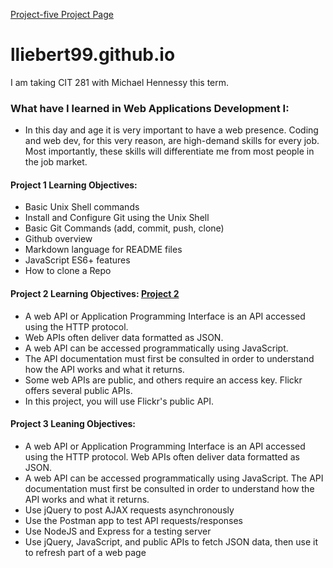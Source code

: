 [Project-five Project Page](https://uo-cit.github.io/project-5-lliebert99/)

# lliebert99.github.io

I am taking CIT 281 with Michael Hennessy this term.

### What have I learned in Web Applications Development I:

- In this day and age it is very important to have a web presence. Coding and web dev, for this very reason, are high-demand skills for every job. Most importantly, these skills will differentiate me from most people in the job market.

#### Project 1 Learning Objectives:

- Basic Unix Shell commands
- Install and Configure Git using the Unix Shell
- Basic Git Commands (add, commit, push, clone)
- Github overview
- Markdown language for README files
- JavaScript ES6+ features
- How to clone a Repo

#### Project 2 Learning Objectives: [Project 2](https://uo-cit.github.io/project-2-lliebert99/)

- A web API or Application Programming Interface is an API accessed using the HTTP protocol.
- Web APIs often deliver data formatted as JSON.
- A web API can be accessed programmatically using JavaScript.
- The API documentation must first be consulted in order to understand how the API works and what it returns.
- Some web APIs are public, and others require an access key. Flickr offers several public APIs.
- In this project, you will use Flickr's public API.

#### Project 3 Leaning Objectives:

- A web API or Application Programming Interface is an API
  accessed using the HTTP protocol. Web APIs often deliver data formatted as JSON.
- A web API can be accessed programmatically using JavaScript. The API documentation must first be consulted in order to understand how the API works and what it returns.
- Use jQuery to post AJAX requests asynchronously
- Use the Postman app to test API requests/responses
- Use NodeJS and Express for a testing server
- Use jQuery, JavaScript, and public APIs to fetch JSON data, then use it to refresh part of a web page
